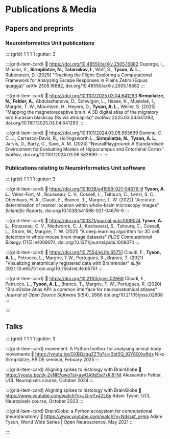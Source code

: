 # Publications & Media

## Papers and preprints

### Neuroinformatics Unit publications
::::{grid} 1 1 1 1
:gutter: 3

:::{grid-item-card}
:link: https://doi.org/10.48550/arXiv.2505.16882
Duporge, I., Minano, S., **Sirmpilatze, N., Tatarnikov, I.**, Wolf, S., **Tyson, A. L.**, Rubenstein, D. (2025) "Tracking the Flight: Exploring a Computational Framework for Analyzing Escape Responses in Plains Zebra (Equus quagga)" *arXiv* 2505.16882, doi.org/10.48550/arXiv.2505.16882
:::

:::{grid-item-card}
:link: https://doi.org/10.1101/2025.03.04.641293
**Sirmpilatze, N., Felder, A.**, Abdulazhanova, D., Schwigon, L., Haase, K., Musielak, I., Margrie, T. W., Mouritsen, H., Heyers, D., **Tyson, A. L.**, Weiler, S. (2025) "Mapping the magnetoreceptive brain: A 3D digital atlas of the migratory bird Eurasian blackcap (Sylvia atricapilla)" *bioRxiv* 2025.03.04.641293, doi.org/10.1101/2025.03.04.641293
:::

:::{grid-item-card}
:link: https://doi.org/10.1101/2024.03.06.583699
Domine, C. C. J., Carrasco-Davis, R., Hollingsworth L., **Sirmpilatze, N., Tyson, A. L.**, Jarvis, D., Barry, C., Saxe, A. M. (2024) “NeuralPlayground: A Standardised Environment for Evaluating Models of Hippocampus and Entorhinal Cortex” *bioRxiv*, doi.org/10.1101/2024.03.06.583699
:::
::::

### Publications relating to Neuroinformatics Unit software

::::{grid} 1 1 1 1
:gutter: 3

:::{grid-item-card}
:link: https://doi.org/10.1038/s41598-021-04676-9
**Tyson, A. L.**, Vélez-Fort, M., Rousseau, C. V., Cossell, L., Tsitoura, C., Lenzi, S. C., Obenhaus, H. A., Claudi, F., Branco, T., Margrie, T. W. (2022) "Accurate determination of marker location within whole-brain microscopy images" *Scientific Reports*, doi.org/10.1038/s41598-021-04676-9
:::

:::{grid-item-card}
:link: https://doi.org/10.1371/journal.pcbi.1009074
**Tyson, A. L.**, Rousseau, C. V., Niedworok, C. J., Keshavarzi, S., Tsitoura, C., Cossell, L., Strom, M., Margrie, T. W. (2021) "A deep learning algorithm for 3D cell detection in whole mouse brain image datasets" *PLOS Computational Biology* 17(5): e1009074, doi.org/10.1371/journal.pcbi.1009074
:::

:::{grid-item-card}
:link: https://doi.org/10.7554/eLife.65751
Claudi, F., **Tyson, A. L.**, Petrucco, L., Margrie, T.W., Portugues, R., Branco, T. (2021) "Visualizing anatomically registered data with Brainrender" *eLife* 2021;10:e65751 doi.org/10.7554/eLife.65751
:::

:::{grid-item-card}
:link: https://doi.org/10.21105/joss.02668
Claudi, F., Petrucco, L., **Tyson, A. L.**, Branco, T., Margrie, T. W., Portugues, R. (2020) "BrainGlobe Atlas API: a common interface for neuroanatomical atlases" *Journal of Open Source Software* 5(54), 2668 doi.org/10.21105/joss.02668
:::

::::

## Talks

::::{grid} 1 1 1 1
:gutter: 3

:::{grid-item-card} movement: A Python toolbox for analysing animal body movements
:link: https://youtu.be/GXBQsqqZZTg?si=0bt5Q_lGY8GXw6dx
Niko Sirmpilatze, ABIDE seminar, Febuary 2025
:::

:::{grid-item-card} Aligning spikes to histology with BrainGlobe
:link: https://youtu.be/ck-2vNR7qwo?si=awOA9sEw7xRl9-Nf
Alessandro Felder, UCL Neuropixels course, October 2024
:::

:::{grid-item-card} Aligning spikes to histology with BrainGlobe
:link: https://www.youtube.com/watch?v=JQ-vYx42L6s
Adam Tyson, UCL Neuropixels course, October 2023
:::

:::{grid-item-card} BrainGlobe: a Python ecosystem for computational (neuro)anatomy
:link: https://www.youtube.com/watch?v=Ndsssf_gHns
Adam Tyson, World Wide Series | Open Neuroscience, May 2021
:::

::::

